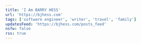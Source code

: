 ```yaml
---
title: 'I Am BARRY HESS'
url: 'https://bjhess.com'
tags: ['software engineer', 'writer', 'travel', 'family']
updatesFeed: 'https://bjhess.com/posts_feed'
nsfw: false
rss: true
---
```

